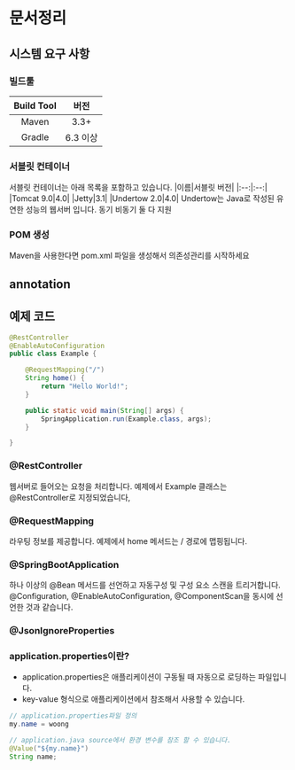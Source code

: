 # 문서정리
## 시스템 요구 사항
### 빌드툴
|Build Tool|버전|
|:--:|:--:|
|Maven|3.3+|
|Gradle|6.3 이상|

### 서블릿 컨테이너 
서블릿 컨테이너는 아래 목록을 포함하고 있습니다. 
|이름|서블릿 버전|
|:--:|:--:|
|Tomcat 9.0|4.0|
|Jetty|3.1|
|Undertow 2.0|4.0|
Undertow는 Java로 작성된 유연한 성능의 웹서버 입니다. 동기 비동기 둘 다 지원

### POM 생성 
Maven을 사용한다면 pom.xml 파일을 생성해서 의존성관리를 시작하세요


## annotation
## 예제 코드
```java
@RestController
@EnableAutoConfiguration
public class Example {

    @RequestMapping("/")
    String home() {
        return "Hello World!";
    }

    public static void main(String[] args) {
        SpringApplication.run(Example.class, args);
    }

}
```

### @RestController
웹서버로 들어오는 요청을 처리합니다.
예제에서 Example 클래스는 @RestController로 지정되었습니다, 

### @RequestMapping
라우팅 정보를 제공합니다. 
예제에서 home 메서드는 / 경로에 맵핑됩니다. 

### @SpringBootApplication 
하나 이상의 @Bean 메서드를 선언하고 자동구성 및 구성 요소 스캔을 트리거합니다. 
@Configuration, @EnableAutoConfiguration, @ComponentScan을 동시에 선언한 것과 같습니다.

### @JsonIgnoreProperties

### application.properties이란?
  * application.properties은 애플리케이션이 구동될 때 자동으로 로딩하는 파일입니다. 
  * key-value 형식으로 애플리케이션에서 참조해서 사용할 수 있습니다.
```java
// application.properties파일 정의 
my.name = woong

// application.java source에서 환경 변수를 참조 할 수 있습니다.
@Value("${my.name}")
String name;
```
